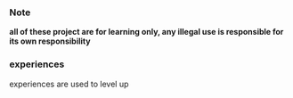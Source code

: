 ### Note

**all of these project are for learning only, any illegal use is responsible for its own responsibility**

### experiences

experiences are used to level up
